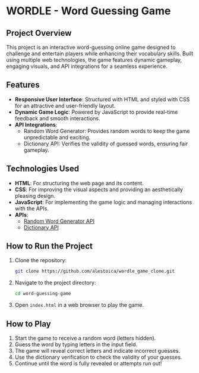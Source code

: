 # WORDLE - Word Guessing Game

## Project Overview
This project is an interactive word-guessing online game designed to challenge and entertain players while enhancing their vocabulary skills. Built using multiple web technologies, the game features dynamic gameplay, engaging visuals, and API integrations for a seamless experience.

## Features
- **Responsive User Interface**: Structured with HTML and styled with CSS for an attractive and user-friendly layout.
- **Dynamic Game Logic**: Powered by JavaScript to provide real-time feedback and smooth interactions.
- **API Integrations**:
  - Random Word Generator: Provides random words to keep the game unpredictable and exciting.
  - Dictionary API: Verifies the validity of guessed words, ensuring fair gameplay.

## Technologies Used
- **HTML**: For structuring the web page and its content.
- **CSS**: For improving the visual aspects and providing an aesthetically pleasing design.
- **JavaScript**: For implementing the game logic and managing interactions with the APIs.
- **APIs**:
  - [Random Word Generator API](#)
  - [Dictionary API](#)

## How to Run the Project
1. Clone the repository:
    ```bash
    git clone https://github.com/alestoica/wordle_game_clone.git
    ```
2. Navigate to the project directory:
    ```bash
    cd word-guessing-game
    ```
3. Open `index.html` in a web browser to play the game.

## How to Play
1. Start the game to receive a random word (letters hidden).
2. Guess the word by typing letters in the input field.
3. The game will reveal correct letters and indicate incorrect guesses.
4. Use the dictionary verification to check the validity of your guesses.
5. Continue until the word is fully revealed or attempts run out!
